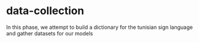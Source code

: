 # data-collection
In this phase, we attempt to build a dictionary for the tunisian sign language and gather datasets for our models
